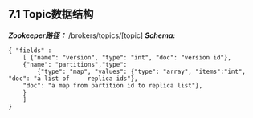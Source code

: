 ## **7.1 Topic数据结构**

***Zookeeper路径：*** \/brokers\/topics\/\[topic\]
***Schema:***
```
{ "fields" :
    [ {"name": "version", "type": "int", "doc": "version id"},
    {"name": "partitions","type": 
        {"type": "map", "values": {"type": "array", "items":"int", "doc": "a list of     replica ids"},
    "doc": "a map from partition id to replica list"},
    }
    ]
}
```




